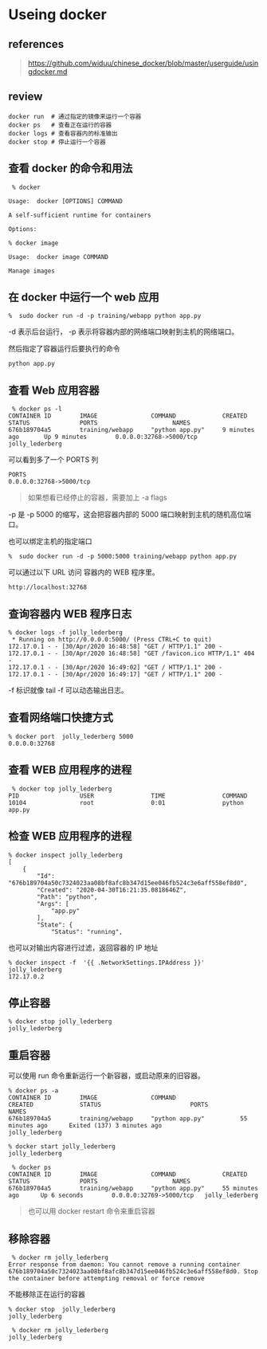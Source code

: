 # Useing docker

## references

> https://github.com/widuu/chinese_docker/blob/master/userguide/usingdocker.md

## review

``` 
docker run  # 通过指定的镜像来运行一个容器
docker ps   # 查看正在运行的容器
docker logs # 查看容器内的标准输出
docker stop # 停止运行一个容器
```

## 查看 docker 的命令和用法

```
 % docker

Usage:	docker [OPTIONS] COMMAND

A self-sufficient runtime for containers

Options:
```

```
% docker image

Usage:	docker image COMMAND

Manage images
```

## 在 docker 中运行一个 web 应用

```
%  sudo docker run -d -p training/webapp python app.py
```

-d 表示后台运行， -p 表示将容器内部的网络端口映射到主机的网络端口。

然后指定了容器运行后要执行的命令

```
python app.py
```

## 查看 Web 应用容器

```
 % docker ps -l
CONTAINER ID        IMAGE               COMMAND             CREATED             STATUS              PORTS                     NAMES
676b189704a5        training/webapp     "python app.py"     9 minutes ago       Up 9 minutes        0.0.0.0:32768->5000/tcp   jolly_lederberg
```

可以看到多了一个 PORTS 列

```
PORTS
0.0.0.0:32768->5000/tcp 
```

> 如果想看已经停止的容器，需要加上 -a flags

-p 是 -p 5000 的缩写，这会把容器内部的 5000 端口映射到主机的随机高位端口。

也可以绑定主机的指定端口

```
%  sudo docker run -d -p 5000:5000 training/webapp python app.py
```

可以通过以下 URL 访问 容器内的 WEB 程序里。

```
http://localhost:32768
```

## 查询容器内 WEB 程序日志

```
% docker logs -f jolly_lederberg
 * Running on http://0.0.0.0:5000/ (Press CTRL+C to quit)
172.17.0.1 - - [30/Apr/2020 16:48:58] "GET / HTTP/1.1" 200 -
172.17.0.1 - - [30/Apr/2020 16:48:58] "GET /favicon.ico HTTP/1.1" 404 -
172.17.0.1 - - [30/Apr/2020 16:49:02] "GET / HTTP/1.1" 200 -
172.17.0.1 - - [30/Apr/2020 16:49:17] "GET / HTTP/1.1" 200 -
```

-f 标识就像 tail -f 可以动态输出日志。

## 查看网络端口快捷方式

```
% docker port  jolly_lederberg 5000
0.0.0.0:32768
```



## 查看 WEB 应用程序的进程

```
 % docker top jolly_lederberg
PID                 USER                TIME                COMMAND
10104               root                0:01                python app.py
```



## 检查 WEB 应用程序的进程

```
% docker inspect jolly_lederberg
[
    {
        "Id": "676b189704a50c7324023aa08bf8afc8b347d15ee046fb524c3e6aff558ef8d0",
        "Created": "2020-04-30T16:21:35.0818646Z",
        "Path": "python",
        "Args": [
            "app.py"
        ],
        "State": {
            "Status": "running",
```

也可以对输出内容进行过滤，返回容器的 IP 地址

```
% docker inspect -f  '{{ .NetworkSettings.IPAddress }}'  jolly_lederberg
172.17.0.2
```

## 停止容器

```
% docker stop jolly_lederberg
jolly_lederberg
```

## 重启容器

可以使用 run 命令重新运行一个新容器，或启动原来的旧容器。

```
% docker ps -a
CONTAINER ID        IMAGE               COMMAND                  CREATED             STATUS                         PORTS               NAMES
676b189704a5        training/webapp     "python app.py"          55 minutes ago      Exited (137) 3 minutes ago                         jolly_lederberg
```

```
% docker start jolly_lederberg
jolly_lederberg
```

```
 % docker ps
CONTAINER ID        IMAGE               COMMAND             CREATED             STATUS              PORTS                     NAMES
676b189704a5        training/webapp     "python app.py"     55 minutes ago      Up 6 seconds        0.0.0.0:32769->5000/tcp   jolly_lederberg
```

> 也可以用 docker restart 命令来重启容器

## 移除容器

```
 % docker rm jolly_lederberg
Error response from daemon: You cannot remove a running container 676b189704a50c7324023aa08bf8afc8b347d15ee046fb524c3e6aff558ef8d0. Stop the container before attempting removal or force remove
```

不能移除正在运行的容器

```
% docker stop  jolly_lederberg
jolly_lederberg
```

```
 % docker rm jolly_lederberg
jolly_lederberg
```







